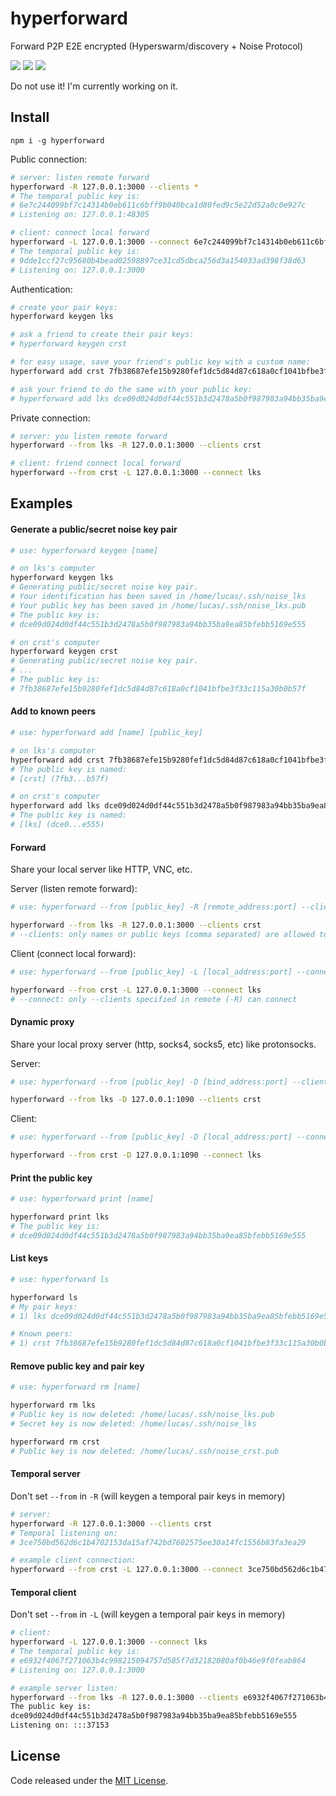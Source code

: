 # hyperforward

Forward P2P E2E encrypted (Hyperswarm/discovery + Noise Protocol)

![](https://img.shields.io/npm/v/hyperforward.svg) ![](https://img.shields.io/npm/dt/hyperforward.svg) ![](https://img.shields.io/github/license/LuKks/hyperforward.svg)

Do not use it! I'm currently working on it.

## Install
```
npm i -g hyperforward
```

Public connection:
```bash
# server: listen remote forward
hyperforward -R 127.0.0.1:3000 --clients *
# The temporal public key is:
# 6e7c244099bf7c14314b0eb611c6bff9b040bca1d80fed9c5e22d52a0c0e927c
# Listening on: 127.0.0.1:48305

# client: connect local forward
hyperforward -L 127.0.0.1:3000 --connect 6e7c244099bf7c14314b0eb611c6bff9b040bca1d80fed9c5e22d52a0c0e927c
# The temporal public key is:
# 9dde1ccf27c95680b4bead02598897ce31cd5dbca256d3a154033ad398f38d63
# Listening on: 127.0.0.1:3000
```

Authentication:
```bash
# create your pair keys:
hyperforward keygen lks

# ask a friend to create their pair keys:
# hyperforward keygen crst

# for easy usage, save your friend's public key with a custom name:
hyperforward add crst 7fb38687efe15b9280fef1dc5d84d87c618a0cf1041bfbe3f33c115a30b0b57f

# ask your friend to do the same with your public key:
# hyperforward add lks dce09d024d0df44c551b3d2478a5b0f987983a94bb35ba9ea85bfebb5169e555
```

Private connection:
```bash
# server: you listen remote forward
hyperforward --from lks -R 127.0.0.1:3000 --clients crst

# client: friend connect local forward
hyperforward --from crst -L 127.0.0.1:3000 --connect lks
```

## Examples
#### Generate a public/secret noise key pair
```bash
# use: hyperforward keygen [name]

# on lks's computer
hyperforward keygen lks
# Generating public/secret noise key pair.
# Your identification has been saved in /home/lucas/.ssh/noise_lks
# Your public key has been saved in /home/lucas/.ssh/noise_lks.pub
# The public key is:
# dce09d024d0df44c551b3d2478a5b0f987983a94bb35ba9ea85bfebb5169e555

# on crst's computer
hyperforward keygen crst
# Generating public/secret noise key pair.
# ...
# The public key is:
# 7fb38687efe15b9280fef1dc5d84d87c618a0cf1041bfbe3f33c115a30b0b57f
```

#### Add to known peers
```bash
# use: hyperforward add [name] [public_key]

# on lks's computer
hyperforward add crst 7fb38687efe15b9280fef1dc5d84d87c618a0cf1041bfbe3f33c115a30b0b57f
# The public key is named:
# [crst] (7fb3...b57f)

# on crst's computer
hyperforward add lks dce09d024d0df44c551b3d2478a5b0f987983a94bb35ba9ea85bfebb5169e555
# The public key is named:
# [lks] (dce0...e555)
```

#### Forward
Share your local server like HTTP, VNC, etc.

Server (listen remote forward):
```bash
# use: hyperforward --from [public_key] -R [remote_address:port] --clients [asterisk or list of names or public keys]

hyperforward --from lks -R 127.0.0.1:3000 --clients crst
# --clients: only names or public keys (comma separated) are allowed to connect
```

Client (connect local forward):
```bash
# use: hyperforward --from [public_key] -L [local_address:port] --connect [public_key]

hyperforward --from crst -L 127.0.0.1:3000 --connect lks
# --connect: only --clients specified in remote (-R) can connect
```

#### Dynamic proxy
Share your local proxy server (http, socks4, socks5, etc) like protonsocks.

Server:
```bash
# use: hyperforward --from [public_key] -D [bind_address:port] --clients [asterisk or list of names or public keys]

hyperforward --from lks -D 127.0.0.1:1090 --clients crst
```

Client:
```bash
# use: hyperforward --from [public_key] -D [local_address:port] --connect [public_key]

hyperforward --from crst -D 127.0.0.1:1090 --connect lks
```

#### Print the public key
```bash
# use: hyperforward print [name]

hyperforward print lks
# The public key is:
# dce09d024d0df44c551b3d2478a5b0f987983a94bb35ba9ea85bfebb5169e555
```

#### List keys
```bash
# use: hyperforward ls

hyperforward ls
# My pair keys:
# 1) lks dce09d024d0df44c551b3d2478a5b0f987983a94bb35ba9ea85bfebb5169e555

# Known peers:
# 1) crst 7fb38687efe15b9280fef1dc5d84d87c618a0cf1041bfbe3f33c115a30b0b57f
```

#### Remove public key and pair key
```bash
# use: hyperforward rm [name]

hyperforward rm lks
# Public key is now deleted: /home/lucas/.ssh/noise_lks.pub
# Secret key is now deleted: /home/lucas/.ssh/noise_lks

hyperforward rm crst
# Public key is now deleted: /home/lucas/.ssh/noise_crst.pub
```

#### Temporal server
Don't set `--from` in `-R` (will keygen a temporal pair keys in memory)
```bash
# server:
hyperforward -R 127.0.0.1:3000 --clients crst
# Temporal listening on:
# 3ce750bd562d6c1b4702153da15af742bd7602575ee30a14fc1556b83fa3ea29

# example client connection:
hyperforward --from crst -L 127.0.0.1:3000 --connect 3ce750bd562d6c1b4702153da15af742bd7602575ee30a14fc1556b83fa3ea29
```

#### Temporal client
Don't set `--from` in `-L` (will keygen a temporal pair keys in memory)
```bash
# client:
hyperforward -L 127.0.0.1:3000 --connect lks
# The temporal public key is:
# e6932f4067f271063b4c998215094757d585f7d32182080af0b46e9f0feab864
# Listening on: 127.0.0.1:3000

# example server listen:
hyperforward --from lks -R 127.0.0.1:3000 --clients e6932f4067f271063b4c998215094757d585f7d32182080af0b46e9f0feab864
The public key is:
dce09d024d0df44c551b3d2478a5b0f987983a94bb35ba9ea85bfebb5169e555
Listening on: :::37153
```

## License
Code released under the [MIT License](https://github.com/LuKks/hyperforward/blob/master/LICENSE).
